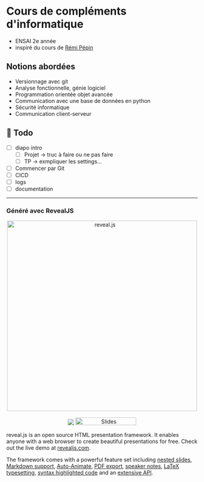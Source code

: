 # Cours de compléments d'informatique

* ENSAI 2e année
* inspiré du cours de [Rémi Pépin](https://github.com/healermikado)

## Notions abordées

* Versionnage avec git
* Analyse fonctionnelle, génie logiciel
* Programmation orientée objet avancée
* Communication avec une base de données en python
* Sécurité informatique
* Communication client-serveur

## :construction: Todo 

* [ ] diapo intro
  * [ ] Projet -> truc à faire ou ne pas faire
  * [ ] TP -> exmpliquer les settings...
* [ ] Commencer par Git
* [ ] CICD
* [ ] logs
* [ ] documentation

---

### Généré avec RevealJS

<p align="center">
  <a href="https://revealjs.com">
  <img src="https://hakim-static.s3.amazonaws.com/reveal-js/logo/v1/reveal-black-text-sticker.png" alt="reveal.js" width="500">
  </a>
  <br><br>
  <a href="https://github.com/hakimel/reveal.js/actions"><img src="https://github.com/hakimel/reveal.js/workflows/tests/badge.svg"></a>
  <a href="https://slides.com/"><img src="https://s3.amazonaws.com/static.slid.es/images/slides-github-banner-320x40.png?1" alt="Slides" width="160" height="20"></a>
</p>

reveal.js is an open source HTML presentation framework. It enables anyone with a web browser to create beautiful presentations for free. Check out the live demo at [revealjs.com](https://revealjs.com/).

The framework comes with a powerful feature set including [nested slides](https://revealjs.com/vertical-slides/), [Markdown support](https://revealjs.com/markdown/), [Auto-Animate](https://revealjs.com/auto-animate/), [PDF export](https://revealjs.com/pdf-export/), [speaker notes](https://revealjs.com/speaker-view/), [LaTeX typesetting](https://revealjs.com/math/), [syntax highlighted code](https://revealjs.com/code/) and an [extensive API](https://revealjs.com/api/).

